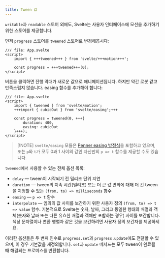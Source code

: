 ```yaml
---
title: Tween 값
---
```


`writable`과 `readable` 스토어 외에도, Svelte는 사용자 인터페이스에 모션을 추가하기 위한 스토어를 제공합니다.

먼저 `progress` 스토어를 `tweened` 스토어로 변경해봅시다:

```svelte
/// file: App.svelte
<script>
	import { +++tweened+++ } from 'svelte/+++motion+++';

	const progress = +++tweened+++(0);
</script>
```

버튼을 클릭하면 진행 막대가 새로운 값으로 애니메이션됩니다. 하지만 약간 로봇 같고 만족스럽지 않습니다. easing 함수를 추가해야 합니다:

```svelte
/// file: App.svelte
<script>
	import { tweened } from 'svelte/motion';
	+++import { cubicOut } from 'svelte/easing';+++

	const progress = tweened(0, +++{
		duration: 400,
		easing: cubicOut
	}+++);
</script>
```

> [!NOTE] `svelte/easing` 모듈은 [Penner easing 방정식](https://web.archive.org/web/20190805215728/http://robertpenner.com/easing/)을 포함하고 있으며, 또는 `p`와 `t`가 모두 0과 1 사이의 값인 자신만의 `p => t` 함수를 제공할 수도 있습니다.

`tweened`에서 사용할 수 있는 전체 옵션 목록:

- `delay` — tween이 시작되기 전 밀리초 단위 지연
- `duration` — tween의 지속 시간(밀리초) 또는 더 큰 값 변화에 대해 더 긴 tween을 지정할 수 있는 `(from, to) => milliseconds` 함수
- `easing` — `p => t` 함수
- `interpolate` — 임의의 값 사이를 보간하기 위한 사용자 정의 `(from, to) => t => value` 함수. 기본적으로 Svelte는 숫자, 날짜, 그리고 동일한 형태의 배열과 객체(숫자와 날짜 또는 다른 유효한 배열과 객체만 포함하는 경우) 사이를 보간합니다. 색상 문자열이나 변환 행렬과 같은 것을 보간하려면 사용자 정의 보간자를 제공하세요.

이러한 옵션들은 두 번째 인수로 `progress.set`과 `progress.update`에도 전달할 수 있으며, 이 경우 기본값을 재정의합니다. `set`과 `update` 메서드는 모두 tween이 완료될 때 해결되는 프로미스를 반환합니다.